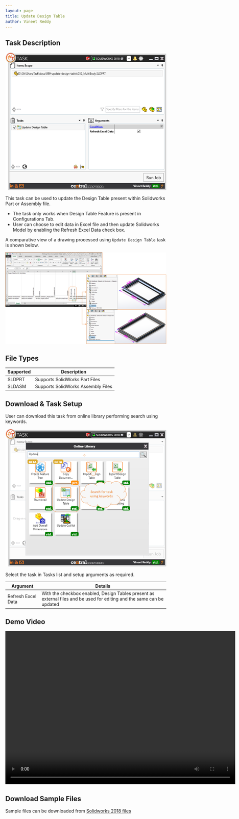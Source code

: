 ```yaml
---
layout: page
title: Update Design Table
author: Vineet Reddy
---
```


## Task Description

![Update Design Table](099_update_design_table_001.png "Update Design Table")

This task can be used to update the Design Table present within Solidworks Part or Assembly file.
 - The task only works when Design Table Feature is present in Configurations Tab.
 - User can choose to edit data in Excel file and then update Solidworks Model by enabling the Refresh Excel Data check box.


A comparative view of a drawing processed using `Update Design Table` task is shown below.

![Comparison](099_update_design_table_002.png "Update Design Table present in Solidworks Parts or Assemblies using #TASK")

## File Types

| Supported | Description |
| --- | --- |
| SLDPRT | Supports SolidWorks Part Files |
| SLDASM | Supports SolidWorks Assembly Files |


## Download & Task Setup

User can download this task from online library performing search using keywords.

![Keyword Search](099_update_design_table_003.png "Search Online Library using Keywords")

Select the task in Tasks list and setup arguments as required.

| Argument | Details |
| --- | --- |
| Refresh Excel Data | With the checkbox enabled, Design Tables present as external files and be used for editing and the same can be updated |



## Demo Video

<video width="720" height="480" controls>
  <source src="002_ActivateSheet.swf" type="video/mp4">
</video>


## Download Sample Files

Sample files can be downloaded from [Solidworks 2018 files](099-update-design-table.zip)

